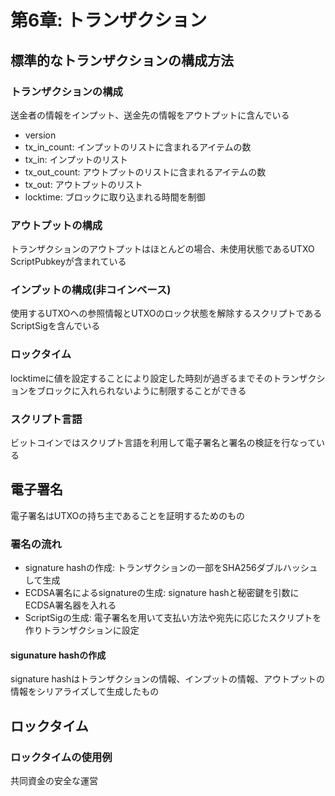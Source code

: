 # 第6章: トランザクション
## 標準的なトランザクションの構成方法
### トランザクションの構成
送金者の情報をインプット、送金先の情報をアウトプットに含んでいる
- version
- tx_in_count: インプットのリストに含まれるアイテムの数
- tx_in: インプットのリスト
- tx_out_count: アウトプットのリストに含まれるアイテムの数
- tx_out: アウトプットのリスト
- locktime: ブロックに取り込まれる時間を制御

### アウトプットの構成
トランザクションのアウトプットはほとんどの場合、未使用状態であるUTXO  
ScriptPubkeyが含まれている

### インプットの構成(非コインベース)
使用するUTXOヘの参照情報とUTXOのロック状態を解除するスクリプトであるScriptSigを含んでいる

### ロックタイム
locktimeに値を設定することにより設定した時刻が過ぎるまでそのトランザクションをブロックに入れられないように制限することができる  

### スクリプト言語
ビットコインではスクリプト言語を利用して電子署名と署名の検証を行なっている

## 電子署名
電子署名はUTXOの持ち主であることを証明するためのもの  

### 署名の流れ
- signature hashの作成: トランザクションの一部をSHA256ダブルハッシュして生成
- ECDSA署名によるsignatureの生成: signature hashと秘密鍵を引数にECDSA署名器を入れる
- ScriptSigの生成: 電子署名を用いて支払い方法や宛先に応じたスクリプトを作りトランザクションに設定

#### sigunature hashの作成
signature hashはトランザクションの情報、インプットの情報、アウトプットの情報をシリアライズして生成したもの

## ロックタイム
### ロックタイムの使用例
共同資金の安全な運営  




































